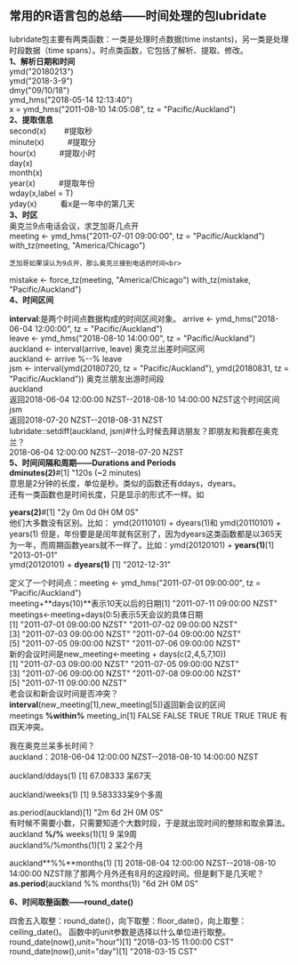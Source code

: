 ## 常用的R语言包的总结——时间处理的包**lubridate**
lubridate包主要有两类函数：一类是处理时点数据(time instants)，另一类是处理时段数据（time spans）。时点类函数，它包括了解析、提取、修改。<br>
**1、解析日期和时间**<br>
ymd("20180213")<br>
ymd("2018-3-9")<br>
dmy("09/10/18")<br>
ymd\_hms("2018-05-14 12:13:40")<br>
x = ymd\_hms("2011-08-10 14:05:08", tz = "Pacific/Auckland")<br>
**2、提取信息**<br>
second(x) &emsp;&emsp;#提取秒<br>
minute(x)&emsp;&emsp;&emsp;#提取分<br>
hour(x)&emsp;&emsp;&emsp;#提取小时<br>
day(x)<br>
month(x)<br>
year(x)&emsp;&emsp;&emsp;#提取年份<br>
wday(x,label = T)<br>
yday(x)&emsp;&emsp;&emsp;看x是一年中的第几天<br>
**3、时区**<br>
奥克兰9点电话会议，求芝加哥几点开<br>
meeting <- ymd\_hms("2011-07-01 09:00:00", tz = "Pacific/Auckland")<br>
with\_tz(meeting, "America/Chicago")<br>

    芝加哥如果误认为9点开，那么奥克兰接到电话的时间<br>
mistake <- force\_tz(meeting, "America/Chicago")
with\_tz(mistake, "Pacific/Auckland")<br>
**4、时间区间**<br>

 **interval**:是两个时间点数据构成的时间区间对象。
arrive <- ymd\_hms("2018-06-04 12:00:00", tz = "Pacific/Auckland")<br>
leave <- ymd\_hms("2018-08-10 14:00:00", tz = "Pacific/Auckland")<br>
auckland <- interval(arrive, leave) 奥克兰出差时间区间<br>
auckland <- arrive %--% leave<br>
jsm <- interval(ymd(20180720, tz = "Pacific/Auckland"), ymd(20180831, tz = "Pacific/Auckland")) 奥克兰朋友出游时间段<br>
auckland<br>返回2018-06-04 12:00:00 NZST--2018-08-10 14:00:00 NZST这个时间区间
jsm
<br>返回2018-07-20 NZST--2018-08-31 NZST<br>
lubridate::setdiff(auckland, jsm)#什么时候去拜访朋友？即朋友和我都在奥克兰？<br>
2018-06-04 12:00:00 NZST--2018-07-20 NZST<br>
**5、时间间隔和周期——Durations and Periods**<br>
**dminutes(2)**#[1] "120s (~2 minutes)<br>
意思是2分钟的长度，单位是秒。类似的函数还有ddays，dyears。<br>还有一类函数也是时间长度，只是显示的形式不一样。如<br>

**years(2)**#[1] "2y 0m 0d 0H 0M 0S"<br>
他们大多数没有区别。比如： ymd(20110101) + dyears(1)和 ymd(20110101) + years(1)
但是，年份要是是闰年就有区别了，因为dyears这类函数都是以365天为一年，而周期函数years就不一样了。比如：ymd(20120101) + **years(1)**[1] "2013-01-01"
<br>ymd(20120101) + **dyears(1)** [1] "2012-12-31"<br>

 定义了一个时间点：meeting <- ymd\_hms("2011-07-01 09:00:00", tz = "Pacific/Auckland")<br>
 meeting+**days(10)**表示10天以后的日期[1] "2011-07-11 09:00:00 NZST"
<br> meetings<-meeting+days(0:5)表示5天会议的具体日期<br>[1] "2011-07-01 09:00:00 NZST" "2011-07-02 09:00:00 NZST"<br>
[3] "2011-07-03 09:00:00 NZST" "2011-07-04 09:00:00 NZST"<br>
[5] "2011-07-05 09:00:00 NZST" "2011-07-06 09:00:00 NZST"<br>
新的会议时间是new\_meeting<-meeting + days(c(2,4,5,7,10))<br>
[1] "2011-07-03 09:00:00 NZST" "2011-07-05 09:00:00 NZST"<br>
[3] "2011-07-06 09:00:00 NZST" "2011-07-08 09:00:00 NZST"<br>
[5] "2011-07-11 09:00:00 NZST"<br>
老会议和新会议时间是否冲突？<br>
**interval**(new\_meeting[1],new\_meeting[5])返回新会议的区间<br>
 meetings **%within%** meeting_in[1] FALSE FALSE  TRUE  TRUE  TRUE  TRUE 有四天冲突。<br>

我在奥克兰呆多长时间？<br>
auckland：2018-06-04 12:00:00 NZST--2018-08-10 14:00:00 NZST

auckland/ddays(1)
[1] 67.08333
呆67天

auckland/weeks(1)
[1] 9.583333呆9个多周

as.period(auckland)[1] "2m 6d 2H 0M 0S"
<br>
有时候不需要小数，只需要知道个大数时段，于是就出现时间的整除和取余算法。<br>
auckland **%/%** weeks(1)[1] 9 呆9周<br>
auckland%/%months(1)[1] 2 呆2个月

auckland**%%**months(1)
[1] 2018-08-04 12:00:00 NZST--2018-08-10 14:00:00 NZST除了那两个月外还有8月的这段时间。但是剩下是几天呢？
**as.period**(auckland %% months(1)) "6d 2H 0M 0S"

**6、时间取整函数——round\_date()**<br>

四舍五入取整：round\_date()，向下取整：floor\_date()，向上取整：ceiling\_date()。
函数中的unit参数是选择以什么单位进行取整。<br>
 round\_date(now(),unit="hour")[1] "2018-03-15 11:00:00 CST"
round\_date(now(),unit="day")[1] "2018-03-15 CST"








